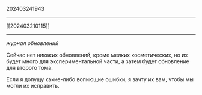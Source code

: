 202403241943
***
[[202403210115]]
***
*журнал обновлений*

Сейчас нет никаких обновлений, кроме мелких косметических, 
но их будет много для экспериментальной части, 
а затем будет обновление для второго тома.

Если я допущу какие-либо вопиющие ошибки, 
я зачту их вам, чтобы мы могли их исправить.